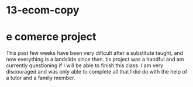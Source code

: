 # 13-ecom-copy
<h1> e comerce project </h1>
<p> This past few weeks have been very dificult after a substitute taught, and now everything is a landslide since then. tis project was a handful and am currently questioning if I will be able to finish this class. I am very discouraged and was only able to complete all that I did do with the help of a tutor and a family member. </P>
